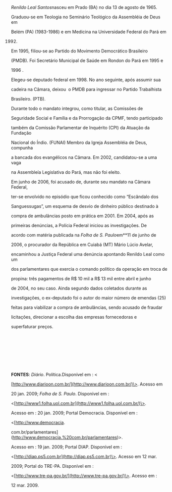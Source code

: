 

 



*Renildo Leal Santos*nasceu em Prado (BA) no dia 13 de agosto de 1965.

Graduou-se em Teologia no Seminário Teológico da Assembléia de Deus em

Belém (PA) (1983-1986) e em Medicina na Universidade Federal do Pará em

1992.



Em 1995, filiou-se ao Partido do Movimento Democrático Brasileiro

(PMDB). Foi Secretário Municipal de Saúde em Rondon do Pará em 1995 e

1996 .



Elegeu-se deputado federal em 1998. No ano seguinte, após assumir sua

cadeira na Câmara, deixou  o PMDB para ingressar no Partido Trabalhista

Brasileiro. (PTB).



Durante todo o mandato integrou, como titular, as Comissões de

Seguridade Social e Família e da Prorrogação da CPMF, tendo participado

também da Comissão Parlamentar de Inquérito (CPI) da Atuação da Fundação

Nacional do Índio. (FUNAI) Membro da Igreja Assembléia de Deus, compunha

a bancada dos evangélicos na Câmara. Em 2002, candidatou-se a uma vaga

na Assembleía Legislativa do Pará, mas não foi eleito.



Em junho de 2006, foi acusado de, durante seu mandato na Câmara Federal,

ter-se envolvido no episódio que ficou conhecido como “Escândalo dos

Sanguessugas”, um esquema de desvio de dinheiro público destinado à

compra de ambulâncias posto em prática em 2001. Em 2004, após as

primeiras denúncias, a Polícia Federal iniciou as investigações. De

acordo com matéria publicada na *Folha de S. Paulo*em**11 de junho de

2006¸ o procurador da República em Cuiabá (MT) Mário Lúcio Avelar,

encaminhou a Justiça Federal uma denúncia apontando Renildo Leal como um

dos parlamentares que exercia o comando político da operação em troca de

propina: três pagamentos de R\$ 10 mil a R\$ 13 mil entre abril e junho

de 2004, no seu caso. Ainda segundo dados coletados durante as

investigações, o ex-deputado foi o autor do maior número de emendas (25)

feitas para viabilizar a compra de ambulâncias, sendo acusado de fraudar

licitações, direcionar a escolha das empresas fornecedoras e

superfaturar preços.



 



 



 



 



**FONTES**: *Diário*. Política.Disponível em : \<

[http://www.diarioon.com.br/](http://www.diarioon.com.br/)\>. Acesso em

20 jan. 2009; *Folha de S. Paulo*. Disponível em :

\<[http://www1.folha.uol.com.br](http://www1.folha.uol.com.br/)\>.

Acesso em : 20 jan. 2009; Portal Democracia. Disponível em :

\<[http://www.democracia.

com.br/parlamentares](http://www.democracia.%20com.br/parlamentares)\>.

Acesso em : 19 jan. 2009; Portal DIAP. Disponível em :

\<[http://diap.ps5.com.br](http://diap.ps5.com.br)\>. Acesso em 12 mar.

2009; Portal do TRE-PA. Disponível em :

\<[http://www.tre-pa.gov.br/](http://www.tre-pa.gov.br/)\>. Acesso em :

12 mar. 2009.



 



 



 



 



 



 



 



 



 



 



 



 



 



 



 



 



 



 



 

